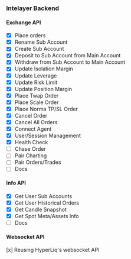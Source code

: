### Intelayer Backend

#### Exchange API

- [x] Place orders
- [x] Rename Sub Account
- [x] Create Sub Account
- [x] Deposit to Sub Account from Main Account
- [x] Withdraw from Sub Account to Main Account
- [x] Update Isolation Margin
- [x] Update Leverage
- [x] Update Risk Limit
- [x] Update Position Margin
- [x] Place Twap Order
- [x] Place Scale Order
- [x] Place Norma TP/SL Order
- [x] Cancel Order
- [x] Cancel All Orders
- [x] Connect Agent
- [x] User/Session Management
- [x] Health Check
- [ ] Chase Order
- [ ] Pair Charting
- [ ] Pair Orders/Trades
- [ ] Docs

#### Info API

- [x] Get User Sub Accounts
- [x] Get User Historical Orders
- [x] Get Candle Snapshot
- [x] Get Spot Meta/Assets Info
- [ ] Docs

#### Websocket API

[x] Reusing HyperLiq's websocket API
